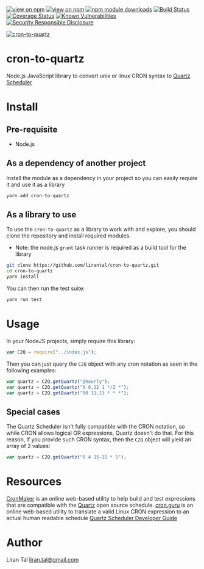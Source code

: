[![view on npm](http://img.shields.io/npm/v/cron-to-quartz.svg)](https://www.npmjs.org/package/cron-to-quartz)
[![view on npm](http://img.shields.io/npm/l/cron-to-quartz.svg)](https://www.npmjs.org/package/cron-to-quartz)
[![npm module downloads](http://img.shields.io/npm/dt/cron-to-quartz.svg)](https://www.npmjs.org/package/cron-to-quartz)
[![Build Status](https://github.com/lirantal/cron-to-quartz/workflows/CI/badge.svg)](https://github.com/lirantal/cron-to-quartz/actions?workflow=main)
[![Coverage Status](https://coveralls.io/repos/github/lirantal/cron-to-quartz/badge.svg?branch=master)](https://coveralls.io/github/lirantal/cron-to-quartz?branch=master)
[![Known Vulnerabilities](https://snyk.io/test/github/lirantal/cron-to-quartz/badge.svg)](https://snyk.io/test/github/lirantal/cron-to-quartz)
[![Security Responsible Disclosure](https://img.shields.io/badge/Security-Responsible%20Disclosure-yellow.svg)](./SECURITY.md)

[![cron-to-quartz](https://snyk.io/advisor/npm-package/cron-to-quartz/badge.svg)](https://snyk.io/advisor/npm-package/cron-to-quartz)

# cron-to-quartz

Node.js JavaScript library to convert unix or linux CRON syntax to [Quartz Scheduler](http://www.quartz-scheduler.org)

# Install

## Pre-requisite

- Node.js

## As a dependency of another project

Install the module as a dependency in your project so you can easily require it and use it as a library

```javascript
yarn add cron-to-quartz
```

## As a library to use

To use the `cron-to-quartz` as a library to work with and explore, you should clone the repository and install required modules.

- Note: the node.js `grunt` task runner is required as a build tool for the library

```bash
git clone https://github.com/lirantal/cron-to-quartz.git
cd cron-to-quartz
yarn install
```

You can then run the test suite:

```bash
yarn run test
```

# Usage

In your NodeJS projects, simply require this library:

```javascript
var C2Q = require("../index.js");
```

Then you can just query the `C2Q` object with any cron notation as seen in the following examples:

```javascript
var quartz = C2Q.getQuartz("@hourly");
var quartz = C2Q.getQuartz("0 0,12 1 */2 *");
var quartz = C2Q.getQuartz("00 11,13 * * *");
```

## Special cases

The Quartz Scheduler isn't fully compatible with the CRON notation, so while CRON allows logical OR expressions, Quartz doesn't do that. For this reason, if you provide such CRON syntax, then the `C2Q` object will yield an array of 2 values:

```javascript
var quartz = C2Q.getQuartz("0 4 15-21 * 1");
```

# Resources

[CronMaker](http://www.cronmaker.com) is an online web-based utility to help build and test expressions that are compatible with the [Quartz](http://www.quartz-scheduler.org) open source schedule.
[cron.guru](http://crontab.guru) is an online web-based utility to translate a valid Linux CRON expression to an actual human readable schedule
[Quartz Scheduler Developer Guide](https://quartz-scheduler.org/generated/2.2.2/pdf/Quartz_Scheduler_Developer_Guide.pdf)

# Author

Liran Tal <liran.tal@gmail.com>
